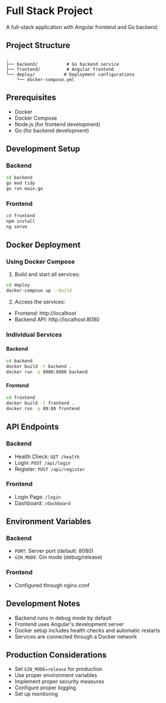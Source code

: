 # Full Stack Project

A full-stack application with Angular frontend and Go backend.

## Project Structure

```
.
├── backend/           # Go backend service
├── frontend/          # Angular frontend
└── deploy/           # Deployment configurations
    └── docker-compose.yml
```

## Prerequisites

- Docker
- Docker Compose
- Node.js (for frontend development)
- Go (for backend development)

## Development Setup

### Backend
```bash
cd backend
go mod tidy
go run main.go
```

### Frontend
```bash
cd frontend
npm install
ng serve
```

## Docker Deployment

### Using Docker Compose

1. Build and start all services:
```bash
cd deploy
docker-compose up --build
```

2. Access the services:
- Frontend: http://localhost
- Backend API: http://localhost:8080

### Individual Services

#### Backend
```bash
cd backend
docker build -t backend .
docker run -p 8080:8080 backend
```

#### Frontend
```bash
cd frontend
docker build -t frontend .
docker run -p 80:80 frontend
```

## API Endpoints

### Backend
- Health Check: `GET /health`
- Login: `POST /api/login`
- Register: `POST /api/register`

### Frontend
- Login Page: `/login`
- Dashboard: `/dashboard`

## Environment Variables

### Backend
- `PORT`: Server port (default: 8080)
- `GIN_MODE`: Gin mode (debug/release)

### Frontend
- Configured through nginx.conf

## Development Notes

- Backend runs in debug mode by default
- Frontend uses Angular's development server
- Docker setup includes health checks and automatic restarts
- Services are connected through a Docker network

## Production Considerations

- Set `GIN_MODE=release` for production
- Use proper environment variables
- Implement proper security measures
- Configure proper logging
- Set up monitoring
